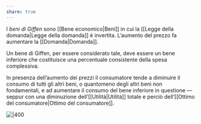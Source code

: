 ```yaml
---
share: true
---
```

I *beni di Giffen* sono [[Bene economico|Beni]] in cui la [[Legge della domanda|Legge della domanda]] è invertita. L’aumento del prezzo fa aumentare la [[Domanda|Domanda]].

Un bene di Giffen, per essere considerato tale, deve essere un bene inferiore che costituisce una percentuale consistente della spesa complessiva.

In presenza dell’aumento dei prezzi il consumatore tende a diminuire il consumo di tutti gli altri beni, o quantomeno degli altri beni non fondamentali, e ad aumentare il consumo del bene inferiore in questione — seppur con una diminuzione dell’[[Utilità|Utilità]] totale e perciò dell’[[Ottimo del consumatore|Ottimo del consumatore]].

![|400](33c747787419f241945687e823bbac10_MD5%201.png)